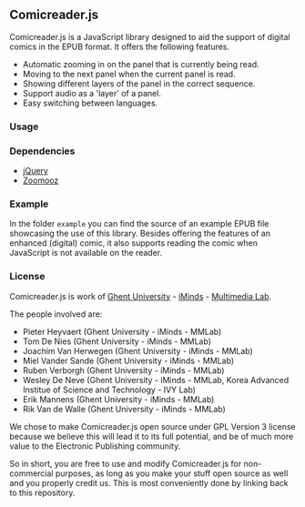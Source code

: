 ## Comicreader.js ##

Comicreader.js is a JavaScript library designed to aid the support of digital comics in the EPUB format. It offers the following features.

- Automatic zooming in on the panel that is currently being read.
- Moving to the next panel when the current panel is read.
- Showing different layers of the panel in the correct sequence.
- Support audio as a 'layer' of a panel.
- Easy switching between languages.

### Usage ###

### Dependencies ###

- [jQuery](http://jquery.com/)
- [Zoomooz](http://jaukia.github.io/zoomooz/)

### Example ###

In the folder `example` you can find the source of an example EPUB file showcasing the use of this library. Besides offering the features of an enhanced (digital) comic, it also supports reading the comic when JavaScript is not available on the reader.

### License ###

Comicreader.js is work of [Ghent University](http://www.ugent.be) - [iMinds](http://www.iminds.be) - [Multimedia Lab](http://www.mmlab.be).

The people involved are:

- Pieter Heyvaert (Ghent University - iMinds - MMLab)
- Tom De Nies (Ghent University - iMinds - MMLab)
- Joachim Van Herwegen (Ghent University - iMinds - MMLab)
- Miel Vander Sande (Ghent University - iMinds - MMLab)
- Ruben Verborgh (Ghent University - iMinds - MMLab)
- Wesley De Neve (Ghent University - iMinds - MMLab, Korea Advanced Institue of Science and Technology - IVY Lab)
- Erik Mannens (Ghent University - iMinds - MMLab)
- Rik Van de Walle (Ghent University - iMinds - MMLab)

We chose to make Comicreader.js open source under GPL Version 3 license because we believe this will lead it to its full potential, and be of much more value to the Electronic Publishing community.

So in short, you are free to use and modify Comicreader.js for non-commercial purposes, as long as you make your stuff open source as well and you properly credit us. This is most conveniently done by linking back to this repository.
